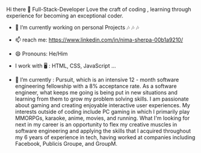  Hi there 👋
 Full-Stack-Developer
Love the craft of coding , 
learning through experience for becoming  an
exceptional coder.

- 🔭 I’m currently working on personal Projects 🎶 🎶 🎶
- 📫 reach me: https://www.linkedin.com/in/nima-sherpa-00b1a9210/ 
- 😄 Pronouns: He/Him 
- I work with 🖥  :  HTML, CSS, JavaScript ...

- 🌱 I’m currently : Pursuit, which is an intensive 12 - month software engineering fellowship with a 8% acceptance rate. As a software engineer, what keeps me going is being put in new situations and learning from them to grow my problem solving skills. I am passionate about gaming and creating enjoyable interactive user experiences. My interests outside of coding include PC gaming in which I primarily play MMORPGs, karaoke, anime, movies, and running. What I'm looking for next in my career is an opportunity to flex my creative muscles in software engineering and applying the skills that I acquired throughout my 6 years of experience in tech, having worked at companies including Facebook, Publicis Groupe, and GroupM.
